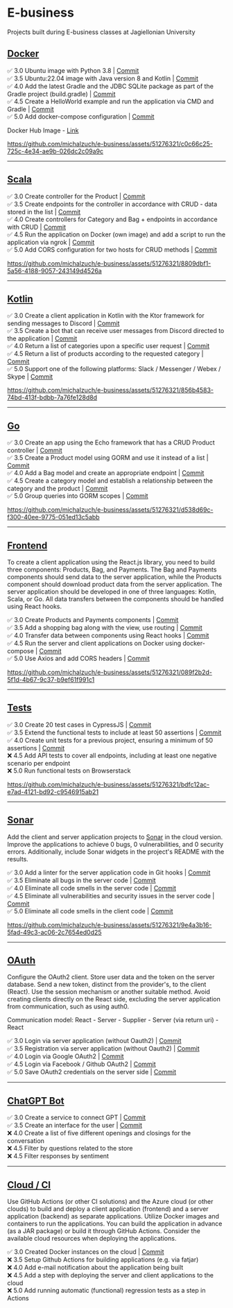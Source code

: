 # E-business

Projects built during E-business classes at Jagiellonian University

## [Docker](https://github.com/michalzuch/e-business/tree/main/Docker)

✅ 3.0 Ubuntu image with Python 3.8 | [Commit](https://github.com/michalzuch/e-business/commit/407c0b27680b65c251543473f967e8abcf36936f)  
✅ 3.5 Ubuntu:22.04 image with Java version 8 and Kotlin | [Commit](https://github.com/michalzuch/e-business/commit/5805c88f00ad4b364e6e636c41b2fc27e4b5a616)  
✅ 4.0 Add the latest Gradle and the JDBC SQLite package as part of the Gradle project (build.gradle) | [Commit](https://github.com/michalzuch/e-business/commit/c39c459aebb51ccdc17ff09f767b1c850a7182d5)  
✅ 4.5 Create a HelloWorld example and run the application via CMD and Gradle | [Commit](https://github.com/michalzuch/e-business/commit/e82644cfbd25b526da58b96e1591c0f8c62b04b9)  
✅ 5.0 Add docker-compose configuration | [Commit](https://github.com/michalzuch/e-business/commit/dc483935f9ca8071af9aeb16799518859be680d6)

Docker Hub Image - [Link](https://hub.docker.com/r/hosiery00huskier/e-business-docker)

https://github.com/michalzuch/e-business/assets/51276321/c0c66c25-725c-4e34-ae9b-026dc2c09a9c

---

## [Scala](https://github.com/michalzuch/e-business/tree/main/Scala)

✅ 3.0 Create controller for the Product | [Commit](https://github.com/michalzuch/e-business/commit/41e133ce7e7ae2684f11e6866da97290e5fd943c)  
✅ 3.5 Create endpoints for the controller in accordance with CRUD - data stored in the list | [Commit](https://github.com/michalzuch/e-business/commit/09933ca16e25d08ea88d2a433f46c6410f678b4c)  
✅ 4.0 Create controllers for Category and Bag + endpoints in accordance with CRUD | [Commit](https://github.com/michalzuch/e-business/commit/b4b24256ae8eb3d1ef7c010434305e94dba3030c)  
✅ 4.5 Run the application on Docker (own image) and add a script to run the application via ngrok | [Commit](https://github.com/michalzuch/e-business/commit/52e0433a3328d7b2a705aa4d5f5a96ce0fe10486)  
✅ 5.0 Add CORS configuration for two hosts for CRUD methods | [Commit](https://github.com/michalzuch/e-business/commit/52e0433a3328d7b2a705aa4d5f5a96ce0fe10486)

https://github.com/michalzuch/e-business/assets/51276321/8809dbf1-5a56-4188-9057-243149d4526a

---

## [Kotlin](https://github.com/michalzuch/e-business/tree/main/Kotlin)

✅ 3.0 Create a client application in Kotlin with the Ktor framework for sending messages to Discord | [Commit](https://github.com/michalzuch/e-business/commit/7850d3a601b5fad0bf4fc96fe9598816cdcc0dec)  
✅ 3.5 Create a bot that can receive user messages from Discord directed to the application | [Commit](https://github.com/michalzuch/e-business/commit/b035c06b07e776b376a778a77a7ca5593cd97e03)  
✅ 4.0 Return a list of categories upon a specific user request | [Commit](https://github.com/michalzuch/e-business/commit/4e8e4a423395d7196d1e2c8502ca865f077cdca1)  
✅ 4.5 Return a list of products according to the requested category | [Commit](https://github.com/michalzuch/e-business/commit/2ca6f1075686530684dc4f776b05e9c2ecf1b622)  
✅ 5.0 Support one of the following platforms: Slack / Messenger / Webex / Skype | [Commit](https://github.com/michalzuch/e-business/commit/3cb5863da84114e63806f1b412a3ab0e25c428c6)

https://github.com/michalzuch/e-business/assets/51276321/856b4583-74bd-413f-bdbb-7a76fe128d8d

---

## [Go](https://github.com/michalzuch/e-business/tree/main/Go)

✅ 3.0 Create an app using the Echo framework that has a CRUD Product controller | [Commit](https://github.com/michalzuch/e-business/commit/9e657e743270067ce2784fb742a215c106b28e0d)  
✅ 3.5 Create a Product model using GORM and use it instead of a list | [Commit](https://github.com/michalzuch/e-business/commit/2e64edb3bb60aff6a738b7f9aff4a42199d6f00c)  
✅ 4.0 Add a Bag model and create an appropriate endpoint | [Commit](https://github.com/michalzuch/e-business/commit/09c653f43a9ce954243f3690afe208bd3d1df79c)  
✅ 4.5 Create a category model and establish a relationship between the category and the product | [Commit](https://github.com/michalzuch/e-business/commit/8de6f38a5aad25df417b86e81d1be6934829cb5e)  
✅ 5.0 Group queries into GORM scopes | [Commit](https://github.com/michalzuch/e-business/commit/80679b5d578da41efe02f9f04ed63ca1754ec12d)

https://github.com/michalzuch/e-business/assets/51276321/d538d69c-f300-40ee-9775-051ed13c5abb

---

## [Frontend](https://github.com/michalzuch/e-business/tree/main/Frontend)

To create a client application using the React.js library, you need to build three components: Products, Bag, and Payments. The Bag and Payments components should send data to the server application, while the Products component should download product data from the server application. The server application should be developed in one of three languages: Kotlin, Scala, or Go. All data transfers between the components should be handled using React hooks.

✅ 3.0 Create Products and Payments components | [Commit](https://github.com/michalzuch/e-business/commit/5397357845061f18854800a83e7b7f7f9879a6ba)  
✅ 3.5 Add a shopping bag along with the view, use routing | [Commit](https://github.com/michalzuch/e-business/commit/b4c01850654f2c01e6b9d677217d0e7d6cc9494a)  
✅ 4.0 Transfer data between components using React hooks | [Commit](https://github.com/michalzuch/e-business/commit/95fcace1294bb5827352bfafeb51423c0f39da44)  
✅ 4.5 Run the server and client applications on Docker using docker-compose | [Commit](https://github.com/michalzuch/e-business/commit/27b2fd4ae20dab2dd45d6856a9f29fa0a745de6e)  
✅ 5.0 Use Axios and add CORS headers | [Commit](https://github.com/michalzuch/e-business/commit/5397357845061f18854800a83e7b7f7f9879a6ba)

https://github.com/michalzuch/e-business/assets/51276321/089f2b2d-5f1d-4b67-9c37-b9ef61f991c1

---

## [Tests](https://github.com/michalzuch/e-business/tree/main/Tests)

✅ 3.0 Create 20 test cases in CypressJS | [Commit](https://github.com/michalzuch/e-business/commit/8d3622197b4d605e5872095a61cf774adc4e9eb9)  
✅ 3.5 Extend the functional tests to include at least 50 assertions | [Commit](https://github.com/michalzuch/e-business/commit/8d3622197b4d605e5872095a61cf774adc4e9eb9)  
✅ 4.0 Create unit tests for a previous project, ensuring a minimum of 50 assertions | [Commit](https://github.com/michalzuch/e-business/commit/80fd138435e42a483a786e015ecf75abf17d6708)  
❌ 4.5 Add API tests to cover all endpoints, including at least one negative scenario per endpoint  
❌ 5.0 Run functional tests on Browserstack

https://github.com/michalzuch/e-business/assets/51276321/bdfc12ac-e7ad-4121-bd92-c9546915ab21

---

## [Sonar](https://github.com/michalzuch/e-business/tree/main/Sonar)

Add the client and server application projects to [Sonar](https://sonarcloud.io/) in the cloud version. Improve the applications to achieve 0 bugs, 0 vulnerabilities, and 0 security errors. Additionally, include Sonar widgets in the project's README with the results.

✅ 3.0 Add a linter for the server application code in Git hooks | [Commit](https://github.com/michalzuch/e-business/commit/08fb8d35e0c6ff0391b066548a709df19ac483b5)  
✅ 3.5 Eliminate all bugs in the server code | [Commit](https://github.com/michalzuch/e-business/commit/93acdfae161cc044e26a47e436fcfb8dc17d5ce7)  
✅ 4.0 Eliminate all code smells in the server code | [Commit](https://github.com/michalzuch/e-business/commit/93acdfae161cc044e26a47e436fcfb8dc17d5ce7)  
✅ 4.5 Eliminate all vulnerabilities and security issues in the server code | [Commit](https://github.com/michalzuch/e-business/commit/93acdfae161cc044e26a47e436fcfb8dc17d5ce7)  
✅ 5.0 Eliminate all code smells in the client code | [Commit](https://github.com/michalzuch/e-business/commit/ab0afa818995fb2da418de78f00ee321a9f9307d)

https://github.com/michalzuch/e-business/assets/51276321/9e4a3b16-5fad-49c3-ac06-2c7654ed0d25

---

## [OAuth](https://github.com/michalzuch/e-business/tree/main/OAuth)

Configure the OAuth2 client. Store user data and the token on the server database. Send a new token, distinct from the provider's, to the client (React). Use the session mechanism or another suitable method. Avoid creating clients directly on the React side, excluding the server application from communication, such as using auth0.

Communication model: React - Server - Supplier - Server (via return uri) - React

✅ 3.0 Login via server application (without Oauth2) | [Commit](https://github.com/michalzuch/e-business/commit/f8a7a7cd450877b4b465ef10e51d4dba40cba518)  
✅ 3.5 Registration via server application (without Oauth2) | [Commit](https://github.com/michalzuch/e-business/commit/b335537408ba9e76882d031045a3e22fc7207ba5)  
✅ 4.0 Login via Google OAuth2 | [Commit](https://github.com/michalzuch/e-business/commit/ea0d220875eabb0a9bd574a6647682c4d4803fc0)  
✅ 4.5 Login via Facebook / Github OAuth2 | [Commit](https://github.com/michalzuch/e-business/commit/f1e484d8455d37ad9e6f2855842a1f3e1256b4d6)  
✅ 5.0 Save OAuth2 credentials on the server side | [Commit](https://github.com/michalzuch/e-business/commit/e8d123c1f8cbb3998734afb6204681c1bc1299f3)

---

## [ChatGPT Bot](https://github.com/michalzuch/e-business/tree/main/ChatGPT%20Bot)

✅ 3.0 Create a service to connect GPT | [Commit](https://github.com/michalzuch/e-business/commit/5994e7ffad191de4e43366a30374f79d63d9e08e)  
✅ 3.5 Create an interface for the user | [Commit](https://github.com/michalzuch/e-business/commit/5994e7ffad191de4e43366a30374f79d63d9e08e)  
❌ 4.0 Create a list of five different openings and closings for the conversation  
❌ 4.5 Filter by questions related to the store  
❌ 4.5 Filter responses by sentiment

---

## [Cloud / CI](https://github.com/michalzuch/e-business/tree/main/Cloud%20CI)

Use GitHub Actions (or other CI solutions) and the Azure cloud (or other clouds) to build and deploy a client application (frontend) and a server application (backend) as separate applications. Utilize Docker images and containers to run the applications. You can build the application in advance (as a JAR package) or build it through GitHub Actions. Consider the available cloud resources when deploying the applications.

✅ 3.0 Created Docker instances on the cloud | [Commit](https://github.com/michalzuch/e-business/commit/b5cb03da86d32ff9705fa827bb8c42356e75cfb0)  
❌ 3.5 Setup Github Actions for building applications (e.g. via fatjar)  
❌ 4.0 Add e-mail notification about the application being built  
❌ 4.5 Add a step with deploying the server and client applications to the cloud  
❌ 5.0 Add running automatic (functional) regression tests as a step in Actions
